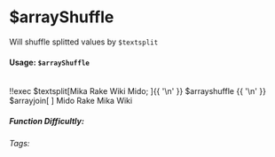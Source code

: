# $arrayShuffle
Will shuffle splitted values by `$textsplit`

#### Usage: `$arrayShuffle`
<br/>
<discord-messages>
	<discord-message :bot="false" role-color="#ffcc9a" author="Member">
		!!exec $textsplit[Mika Rake Wiki Mido; ]{{ '\n' }} $arrayshuffle {{ '\n' }} $arrayjoin[ ]
	</discord-message>
	<discord-message :bot="true" role-color="#0099ff" author="Custom Command" avatar="https://media.discordapp.net/avatars/725721249652670555/781224f90c3b841ba5b40678e032f74a.webp">
		Mido Rake Mika Wiki
	</discord-message>
</discord-messages>

##### Function Difficultly: <Badge type="tip" text="Easy" vertical="middle" /> 
###### Tags: <Badge type="tip" text="textsplit" vertical="middle" /> <Badge type="tip" text="array" vertical="middle" /> <Badge type="tip" text="shuffle" vertical="middle" /> <Badge type="tip" text="random" vertical="middle" />